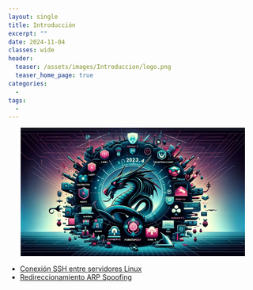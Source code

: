 ```yaml
---
layout: single
title: Introducción
excerpt: ""
date: 2024-11-04
classes: wide
header:
  teaser: /assets/images/Introduccion/logo.png
  teaser_home_page: true
categories:
  - 
tags:
  - 
---
```


<center>
  <img src="/assets/images/Introduccion/Portada.webp" alt="Portada" style="width:90%">
</center>

- [Conexión SSH entre servidores Linux](https://ezx86.wordpress.com/2018/04/10/conexion-ssh-entre-servidores-linux/)
- [Redireccionamiento ARP Spoofing](https://ezx86.wordpress.com/2018/04/04/redireccionamiento-arp-spoofing/)